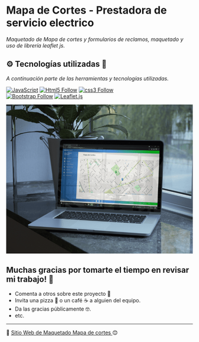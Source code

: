 # Mapa de Cortes - Prestadora de servicio electrico

_Maquetado de Mapa de cortes y formularios de reclamos, maquetado y uso de librería leaflet js._

## ⚙️ Tecnologías utilizadas 🚀

_A continuación parte de las herramientas y tecnologías utilizadas._

[![JavaScript](https://img.shields.io/badge/JavaScript-F7DF1E?style=for-the-badge&logo=javascript&logoColor=white&labelColor=101010)](#)
[![Html5 Follow](https://img.shields.io/badge/HTML5-E34F26?style=for-the-badge&logo=html5&logoColor=white&labelColor=101010)](#)
[![css3 Follow](https://img.shields.io/badge/CSS3-1572B6?style=for-the-badge&logo=css3&logoColor=white&labelColor=101010)](#)
</br>
[![Bootstrap Follow](https://img.shields.io/badge/Bootstrap-563D7C?style=for-the-badge&logo=bootstrap&logoColor=white&labelColor=101010)](#)
[![Leaflet.js](https://img.shields.io/badge/leaflet.js-68a063?style=for-the-badge&logo=leaflet&logoColor=white&labelColor=101010)](#)
</br>


![Mockup](https://github.com/DanielRomero1040/Mapa_de_cortes/blob/main/imagenes/MockupEdenor.png)


## Muchas gracias por tomarte el tiempo en revisar mi trabajo! 🎁

* Comenta a otros sobre este proyecto 📢
* Invita una pizza 🍕 o un café ☕ a alguien del equipo. 
* Da las gracias públicamente 🤓.
* etc.



---
📌 [Sitio Web de Maquetado Mapa de cortes ](https://danielromero1040.github.io/Mapa_de_cortes/) 😊

